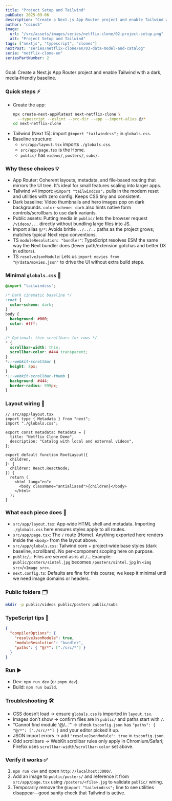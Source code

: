 ```yaml
---
title: "Project Setup and Tailwind"
pubDate: 2025-09-06
description: "Create a Next.js App Router project and enable Tailwind with a dark, media‑friendly baseline."
author: "coins5"
image:
  url: "/src/assets/images/series/netflix-clone/02-project-setup.png"
  alt: "Project Setup and Tailwind"
tags: ["nextjs", "typescript", "clones"]
nextPost: "series/netflix-clone/en/03-data-model-and-catalog"
serie: "netflix-clone-en"
seriesPartNumber: 2
---
```


Goal: Create a Next.js App Router project and enable Tailwind with a dark, media‑friendly baseline.

### Quick steps ⚡

- Create the app:
  ```bash
  npx create-next-app@latest next-netflix-clone \
    --typescript --eslint --src-dir --app --import-alias @/*
  cd next-netflix-clone
  ```
- Tailwind (Next 15): import `@import "tailwindcss";` in `globals.css`.
- Baseline structure:
  - `src/app/layout.tsx` imports `./globals.css`.
  - `src/app/page.tsx` is the Home.
  - `public/` has `videos/`, `posters/`, `subs/`.

### Why these choices 💡

- App Router: Coherent layouts, metadata, and file‑based routing that mirrors the UI tree. It’s ideal for small features scaling into larger apps.
- Tailwind v4 import: `@import "tailwindcss";` pulls in the modern reset and utilities with zero config. Keeps CSS tiny and consistent.
- Dark baseline: Video thumbnails and hero images pop on dark backgrounds. `color-scheme: dark` also hints native form controls/scrollbars to use dark variants.
- Public assets: Putting media in `public/` lets the browser request `/videos/...` directly without bundling large files into JS.
- Import alias `@/*`: Avoids brittle `../../..` paths as the project grows; matches typical Next repo conventions.
- TS `moduleResolution: "bundler"`: TypeScript resolves ESM the same way the Next bundler does (fewer path/extension gotchas and better DX in editors).
- TS `resolveJsonModule`: Lets us `import movies from "@/data/movies.json"` to drive the UI without extra build steps.

### Minimal `globals.css` 🎨

```css
@import "tailwindcss";

/* Dark cinematic baseline */
:root {
  color-scheme: dark;
}
body {
  background: #000;
  color: #fff;
}

/* Optional: thin scrollbars for rows */
* {
  scrollbar-width: thin;
  scrollbar-color: #444 transparent;
}
*::-webkit-scrollbar {
  height: 8px;
}
*::-webkit-scrollbar-thumb {
  background: #444;
  border-radius: 999px;
}
```

### Layout wiring 🧩

```tsx
// src/app/layout.tsx
import type { Metadata } from "next";
import "./globals.css";

export const metadata: Metadata = {
  title: "Netflix Clone Demo",
  description: "Catalog with local and external videos",
};

export default function RootLayout({
  children,
}: {
  children: React.ReactNode;
}) {
  return (
    <html lang="en">
      <body className="antialiased">{children}</body>
    </html>
  );
}
```

### What each piece does 🧭

- `src/app/layout.tsx`: App‑wide HTML shell and metadata. Importing `./globals.css` here ensures styles apply to all routes.
- `src/app/page.tsx`: The `/` route (Home). Anything exported here renders inside the `<body>` from the layout above.
- `src/app/globals.css`: Tailwind core + project‑wide base styles (dark baseline, scrollbars). No per‑component scoping here on purpose.
- `public/…`: Files are served as‑is at `/…`. Example: `public/posters/sintel.jpg` becomes `/posters/sintel.jpg` in `<img src>`/`<Image src>`.
- `next.config.ts`: Defaults are fine for this course; we keep it minimal until we need image domains or headers.

### Public folders 🗂️

```bash
mkdir -p public/videos public/posters public/subs
```

### TypeScript tips 🧰

```json
{
  "compilerOptions": {
    "resolveJsonModule": true,
    "moduleResolution": "bundler",
    "paths": { "@/*": ["./src/*"] }
  }
}
```

### Run ▶️

- Dev: `npm run dev` (or `pnpm dev`).
- Build: `npm run build`.

### Troubleshooting 🛠️

- CSS doesn’t load → ensure `globals.css` is imported in `layout.tsx`.
- Images don’t show → confirm files are in `public/` and paths start with `/`.
- "Cannot find module '@/…'" → check `tsconfig.json` has `"paths": { "@/*": ["./src/*"] }` and your editor picked it up.
- JSON import errors → add `"resolveJsonModule": true` in `tsconfig.json`.
- Odd scrollbars → WebKit scrollbar rules only apply in Chromium/Safari; Firefox uses `scrollbar-width`/`scrollbar-color` set above.

### Verify it works ✅

1. `npm run dev` and open `http://localhost:3000/`.
2. Add an image to `public/posters/` and reference it from `src/app/page.tsx` using `/posters/<file>.jpg` to validate `public/` wiring.
3. Temporarily remove the `@import "tailwindcss";` line to see utilities disappear—good sanity check that Tailwind is active.
